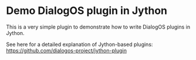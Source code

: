 # Demo DialogOS plugin in Jython

This is a very simple plugin to demonstrate how to write DialogOS plugins in Jython.

See here for a detailed explanation of Jython-based plugins: https://github.com/dialogos-project/jython-plugin

